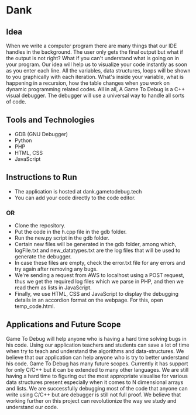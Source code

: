 # Dank

## Idea

When we write a computer program there are many things that our IDE handles in the background. The user only gets the final output but what if the output is not right? What if you can't understand what is going on in your program. Our idea will help us to visualize your code instantly as soon as you enter each line. All the variables, data structures, loops will be shown to you graphically with each iteration. What's inside your variable, what is happening in a recursion, how the table changes when you work on dynamic programming related codes. All in all, A Game To Debug is a C++ visual debugger. The debugger will use a universal way to handle all sorts of code.

## Tools and Technologies

* GDB (GNU Debugger)
* Python
* PHP
* HTML, CSS
* JavaScript

## Instructions to Run
* The application is hosted at dank.gametodebug.tech
* You can add your code directly to the code editor.

### OR

* Clone the repository.
* Put the code in the h.cpp file in the gdb folder.
* Run the new.py script in the gdb folder.
* Certain new files will be generated in the gdb folder, among which, logFile.txt and new_datatypes.txt are the log files that will be used to generate the debugger.
* In case these files are empty, check the error.txt file for any errors and try again after removing any bugs.
* We're sending a request from AWS to localhost using a POST request, thus we get the required log files which we parse in PHP, and then we read them as lists in JavaScript.
* Finally, we use HTML, CSS and JavaScript to display the debugging details in an accordion format on the webpage. For this, open temp_code.html.

## Applications and Future Scope

Game To Debug will help anyone who is having a hard time solving bugs in his code. Using our application teachers and students can save a lot of time when try to teach and understand the algorithms and data-structures. We believe that our application can help anyone who is try to better understand his code. 
Game To Debug has many future scopes. Currently it has support for only C/C++ but it can be extended to many other languages. We are still having a hard time to figuring out the most appropriate visualise for various data structures present especially when it comes to N dimensional arrays and lists. We are successfully debugging most of the code that anyone can write using C/C++ but are debugger is still not full proof. We believe that working further on this project can revolutionize the way we study and understand our code.

